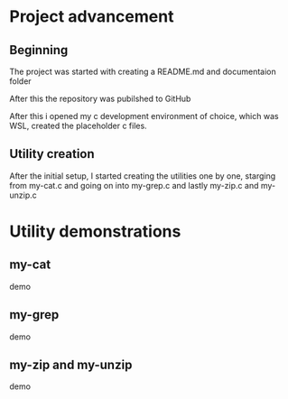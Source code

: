 # Project advancement
## Beginning
The project was started with creating a README.md and documentaion folder

After this the repository was pubilshed to GitHub

After this i opened my c development environment of choice, which was WSL, created the placeholder c files.

## Utility creation
After the initial setup, I started creating the utilities one by one, starging from my-cat.c and going on into my-grep.c and lastly my-zip.c and my-unzip.c


# Utility demonstrations
## my-cat
demo
## my-grep
demo
## my-zip and my-unzip
demo
